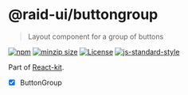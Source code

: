 
# @raid-ui/buttongroup

> Layout component for a group of buttons


[![npm](https://img.shields.io/npm/v/@raid-ui/buttongroup?style=flat-square)](https://www.npmjs.com/package/@raid-ui/buttongroup)
[![minzip size](https://img.shields.io/bundlephobia/minzip/@raid-ui/buttongroup?style=flat-square)](https://bundlephobia.com/result?p=@raid-ui/buttongroup)
[![License](https://img.shields.io/github/license/mattstyles/react-kit.svg?style=flat-square)](https://github.com/mattstyles/react-kit/blob/master/license.md)
[![js-standard-style](https://img.shields.io/badge/code%20style-standard-brightgreen.svg?style=flat-square)](http://standardjs.com/)

Part of [React-kit](https://github.com/mattstyles/react-kit).

* [x] ButtonGroup
